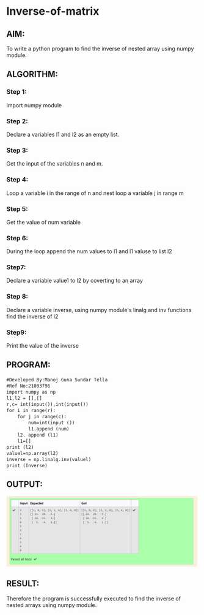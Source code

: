 # Inverse-of-matrix

## AIM:
To write a python program to find the inverse of nested array using numpy module.

## ALGORITHM:
### Step 1:
Import numpy module
### Step 2:
Declare a variables l1 and l2 as an empty list.
### Step 3:
Get the input of the variables n and m.
### Step 4:
Loop a variable i in the range of n and nest loop a variable j in range m
### Step 5:
Get the value of num variable 
### Step 6:
During the loop append the num values to l1 and l1 valuse to list l2
### Step7:
Declare a variable value1 to l2 by coverting to an array
### Step 8:
Declare a variable inverse, using numpy module's linalg and inv functions find the inverse of l2
### Step9:
Print the value of the inverse


## PROGRAM:
```
#Developed By:Manoj Guna Sundar Tella
#Ref No:21003796
import numpy as np
l1,l2 = [],[]
r,c= int(input()),int(input())
for i in range(r):
    for j in range(c):
        num=int(input ())
        l1.append (num)
    l2. append (l1)
    l1=[]
print (l2)
valuel=np.array(l2)
inverse = np.linalg.inv(valuel)
print (Inverse)
```

## OUTPUT:
![Github logo](in.png)

## RESULT:
Therefore the program  is successfully executed to find the inverse of nested arrays using numpy module.

